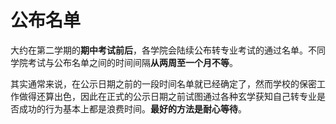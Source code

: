 # 公布名单

大约在第二学期的**期中考试前后**，各学院会陆续公布转专业考试的通过名单。不同学院考试与公布名单之间的时间间隔**从两周至一个月不等**。

其实通常来说，在公示日期之前的一段时间名单就已经确定了，然而学校的保密工作做得还算出色，因此在正式的公示日期之前试图通过各种玄学获知自己转专业是否成功的行为基本上都是浪费时间。**最好的方法是耐心等待**。
